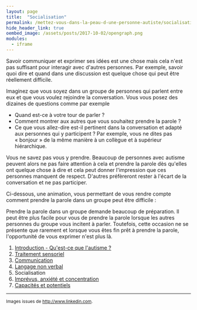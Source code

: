 ```yaml
---
layout: page
title:  "Socialisation"
permalink: /mettez-vous-dans-la-peau-d-une-personne-autiste/socialisation
hide_header_link: true
oembed_image: /assets/posts/2017-10-02/opengraph.png
modules:
  - iframe
---
```


Savoir communiquer et exprimer ses idées est une chose mais 
cela n'est pas suffisant pour interagir avec d'autres personnes.
Par exemple, savoir quoi dire et quand dans une discussion est quelque chose
qui peut être réellement difficile.

Imaginez que vous soyez dans un groupe de personnes qui parlent entre eux et que vous voulez rejoindre la conversation. 
Vous vous posez des dizaines de questions comme par exemple&nbsp;

  - Quand est-ce à votre tour de parler ?
  - Comment montrer aux autres que vous souhaitez prendre la parole&nbsp;?
  - Ce que vous allez-dire est-il pertinent dans la conversation et adapté aux personnes qui y participent&nbsp;? Par exemple, vous ne dites pas «&nbsp;bonjour&nbsp;» de la même manière à un collègue et à supérieur hiérarchique.

Vous ne savez pas vous y prendre.
Beaucoup de personnes avec autisme peuvent alors ne pas faire attention à cela et prendre la parole dès qu'elles ont quelque chose à dire et cela peut donner
l'impression que ces personnes manquent de respect. D'autres préfèreront rester à l'écart de la conversation et ne pas participer.

Ci-dessous, une animation, vous permettant de vous rendre compte comment prendre la parole dans un groupe peut être difficile&nbsp;:
<!-- prendre la parole -->
<div class="center">
<amp-iframe width="700" height="450" sandbox="allow-scripts allow-same-origin" src="/html/speak.html" scrolling="no">
 <amp-img layout="fill" src="/html/speak.png" placeholder></amp-img>
</amp-iframe>
</div>

Prendre la parole dans un groupe demande beaucoup de préparation.
Il peut être plus facile pour vous de prendre la parole lorsque les autres personnes du groupe vous incitent à parler.
Toutefois, cette occasion ne se présente que rarement 
et lorsque vous êtes fin prêt à prendre la parole, l'opportunité de vous exprimer n'est plus là.


<div class="highlight">
<ol>
 <li><a href="/mettez-vous-dans-la-peau-d-une-personne-autiste/qu-est-ce-que-l-autisme">Introduction - Qu'est-ce que l'autisme&nbsp;?</a></li>
 <li><a href="/mettez-vous-dans-la-peau-d-une-personne-autiste/traitement-sensoriel">Traitement sensoriel</a></li>
 <li><a href="/mettez-vous-dans-la-peau-d-une-personne-autiste/communication">Communication</a></li>
 <li><a href="/mettez-vous-dans-la-peau-d-une-personne-autiste/langage-non-verbal">Langage non verbal</a></li>
 <li>Socialisation</li>
 <li><a href="/mettez-vous-dans-la-peau-d-une-personne-autiste/imprevus-anxiete-concentration">Imprévus, anxiété et concentration</a></li>
 <li><a href="/mettez-vous-dans-la-peau-d-une-personne-autiste/capacites-et-potentiels">Capacités et potentiels</a></li>
</ol>
</div>

---
<small>Images issues de <a href="http://www.linkedin.com/" rel="nofollow">http://www.linkedin.com</a>.</small>

